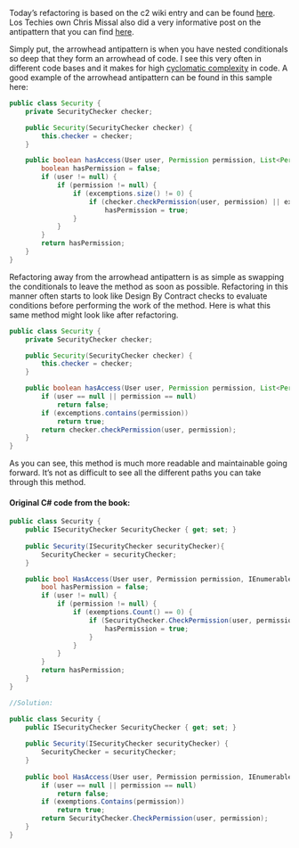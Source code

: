 Today’s refactoring is based on the c2 wiki entry and can be found [here](http://c2.com/cgi/wiki?ArrowAntiPattern). 
Los Techies own Chris Missal also did a very informative post on the antipattern that you can find [here](http://www.lostechies.com/blogs/chrismissal/archive/2009/05/27/anti-patterns-and-worst-practices-the-arrowhead-anti-pattern.aspx).

Simply put, the arrowhead antipattern is when you have nested conditionals so deep that they form an arrowhead of code.
I see this very often in different code bases and it makes for high [cyclomatic complexity](http://en.wikipedia.org/wiki/Cyclomatic_complexity) in code.
A good example of the arrowhead antipattern can be found in this sample here:

```Java
public class Security {
	private SecurityChecker checker;

	public Security(SecurityChecker checker) {
		this.checker = checker;
	}

	public boolean hasAccess(User user, Permission permission, List<Permission> excemptions) {
		boolean hasPermission = false;
		if (user != null) {
			if (permission != null) {
				if (excemptions.size() != 0) {
					if (checker.checkPermission(user, permission) || excemptions.contains(permission))
						hasPermission = true;
				}
			}
		}
		return hasPermission;
	}
}
```
Refactoring away from the arrowhead antipattern is as simple as swapping the conditionals to leave the method as soon as possible. 
Refactoring in this manner often starts to look like Design By Contract checks to evaluate conditions before performing the work of the method.
Here is what this same method might look like after refactoring.
```Java
public class Security {
	private SecurityChecker checker;

	public Security(SecurityChecker checker) {
		this.checker = checker;
	}

	public boolean hasAccess(User user, Permission permission, List<Permission> excemptions) {
		if (user == null || permission == null)
			return false;
		if (excemptions.contains(permission))
			return true;
		return checker.checkPermission(user, permission);
	}
}
```
As you can see, this method is much more readable and maintainable going forward. It’s not as difficult to
see all the different paths you can take through this method.

#### Original C# code from the book:
```cs
public class Security {
	public ISecurityChecker SecurityChecker { get; set; }
	
	public Security(ISecurityChecker securityChecker){
		SecurityChecker = securityChecker;
	}

	public bool HasAccess(User user, Permission permission, IEnumerable<Permission> exemptions) {
		bool hasPermission = false;
		if (user != null) {
			if (permission != null) {
				if (exemptions.Count() == 0) {
					if (SecurityChecker.CheckPermission(user, permission) || exemptions.Contains(permission)) {
						hasPermission = true;
					}
				}
			}
		}
		return hasPermission;
	}
}

//Solution:

public class Security {
	public ISecurityChecker SecurityChecker { get; set; }
	
	public Security(ISecurityChecker securityChecker) {
		SecurityChecker = securityChecker;
	}
	
	public bool HasAccess(User user, Permission permission, IEnumerable<Permission> exemptions) {
		if (user == null || permission == null)
			return false;
		if (exemptions.Contains(permission))
			return true;
		return SecurityChecker.CheckPermission(user, permission);
	}
}
```